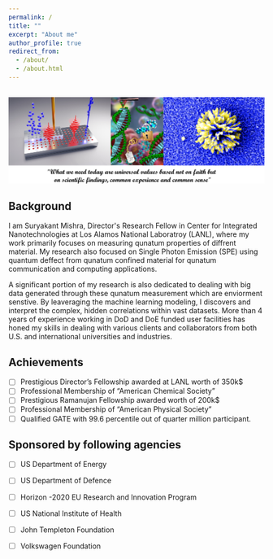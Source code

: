 ```yaml
---
permalink: /
title: ""
excerpt: "About me"
author_profile: true
redirect_from: 
  - /about/
  - /about.html
---
```


<br/><img src='/frontpage.png' class='center'>

**Background**
----

I am Suryakant Mishra, Director's Research Fellow in Center for Integrated Nanotechnologies at Los Alamos National Laboratroy (LANL), where my work primarily focuses on measuring qunatum properties of diffrent material. My research also focused on Single Photon Emission (SPE) using quantum deffect from qunatum confined material for qunatum communication and computing applications.

A significant portion of my research is also dedicated to dealing with big data generated through these qunatum measurement which are enviorment senstive. By leaveraging the machine learning modeling, I discovers and interpret the complex, hidden correlations within vast datasets. More than 4 years of experience working in DoD and DoE funded user facilities has honed my skills in dealing with various clients and collaborators from both U.S. and international universities and industries. 

**Achievements**
----
  - [ ] Prestigious Director’s Fellowship awarded at LANL worth of 350k$
  - [ ] Professional Membership of “American Chemical Society”
  - [ ] Prestigious Ramanujan Fellowship awarded worth of 200k$
  - [ ] Professional Membership of “American Physical Society”
  - [ ] Qualified GATE with 99.6 percentile out of quarter million participant.

**Sponsored by following agencies**
----
- [ ] US Department of Energy
- [ ] US Department of Defence
- [ ] Horizon -2020 EU Research and Innovation Program 
- [ ] US National Institute of Health
- [ ] John Templeton Foundation
- [ ] Volkswagen Foundation

